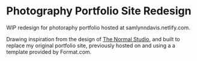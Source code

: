 # Photography Portfolio Site Redesign
WIP redesign for photoraphy portfolio hosted at samlynndavis.netlify.com.

Drawing inspiration from the design of [The Normal Studio](https://thenormalstudio.com), and built to replace my original portfolio site, previously hosted on and using a a template provided by Format.com.

